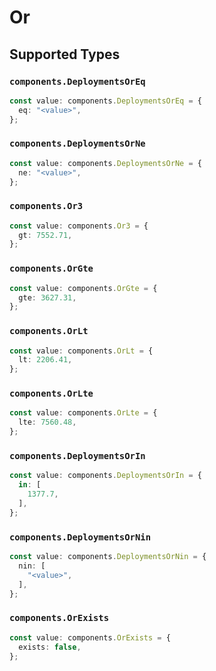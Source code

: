 # Or


## Supported Types

### `components.DeploymentsOrEq`

```typescript
const value: components.DeploymentsOrEq = {
  eq: "<value>",
};
```

### `components.DeploymentsOrNe`

```typescript
const value: components.DeploymentsOrNe = {
  ne: "<value>",
};
```

### `components.Or3`

```typescript
const value: components.Or3 = {
  gt: 7552.71,
};
```

### `components.OrGte`

```typescript
const value: components.OrGte = {
  gte: 3627.31,
};
```

### `components.OrLt`

```typescript
const value: components.OrLt = {
  lt: 2206.41,
};
```

### `components.OrLte`

```typescript
const value: components.OrLte = {
  lte: 7560.48,
};
```

### `components.DeploymentsOrIn`

```typescript
const value: components.DeploymentsOrIn = {
  in: [
    1377.7,
  ],
};
```

### `components.DeploymentsOrNin`

```typescript
const value: components.DeploymentsOrNin = {
  nin: [
    "<value>",
  ],
};
```

### `components.OrExists`

```typescript
const value: components.OrExists = {
  exists: false,
};
```

